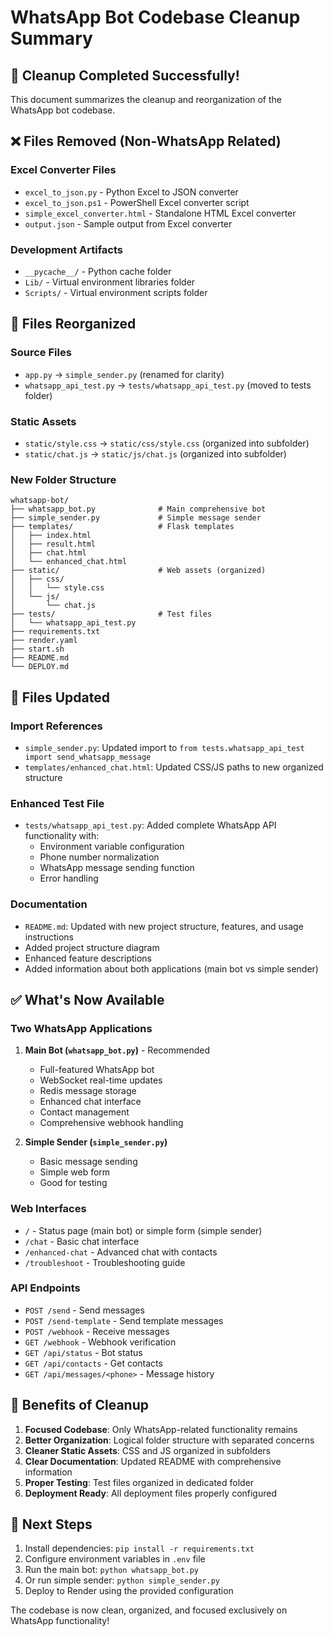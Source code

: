 # WhatsApp Bot Codebase Cleanup Summary

## 🧹 Cleanup Completed Successfully!

This document summarizes the cleanup and reorganization of the WhatsApp bot codebase.

## ❌ Files Removed (Non-WhatsApp Related)

### Excel Converter Files
- `excel_to_json.py` - Python Excel to JSON converter
- `excel_to_json.ps1` - PowerShell Excel converter script  
- `simple_excel_converter.html` - Standalone HTML Excel converter
- `output.json` - Sample output from Excel converter

### Development Artifacts
- `__pycache__/` - Python cache folder
- `Lib/` - Virtual environment libraries folder
- `Scripts/` - Virtual environment scripts folder

## 📁 Files Reorganized

### Source Files
- `app.py` → `simple_sender.py` (renamed for clarity)
- `whatsapp_api_test.py` → `tests/whatsapp_api_test.py` (moved to tests folder)

### Static Assets
- `static/style.css` → `static/css/style.css` (organized into subfolder)
- `static/chat.js` → `static/js/chat.js` (organized into subfolder)

### New Folder Structure
```
whatsapp-bot/
├── whatsapp_bot.py              # Main comprehensive bot
├── simple_sender.py             # Simple message sender
├── templates/                   # Flask templates
│   ├── index.html
│   ├── result.html
│   ├── chat.html
│   └── enhanced_chat.html
├── static/                      # Web assets (organized)
│   ├── css/
│   │   └── style.css
│   └── js/
│       └── chat.js
├── tests/                       # Test files
│   └── whatsapp_api_test.py
├── requirements.txt
├── render.yaml
├── start.sh
├── README.md
└── DEPLOY.md
```

## 🔧 Files Updated

### Import References
- `simple_sender.py`: Updated import to `from tests.whatsapp_api_test import send_whatsapp_message`
- `templates/enhanced_chat.html`: Updated CSS/JS paths to new organized structure

### Enhanced Test File
- `tests/whatsapp_api_test.py`: Added complete WhatsApp API functionality with:
  - Environment variable configuration
  - Phone number normalization
  - WhatsApp message sending function
  - Error handling

### Documentation
- `README.md`: Updated with new project structure, features, and usage instructions
- Added project structure diagram
- Enhanced feature descriptions
- Added information about both applications (main bot vs simple sender)

## ✅ What's Now Available

### Two WhatsApp Applications

1. **Main Bot (`whatsapp_bot.py`)** - Recommended
   - Full-featured WhatsApp bot
   - WebSocket real-time updates
   - Redis message storage
   - Enhanced chat interface
   - Contact management
   - Comprehensive webhook handling

2. **Simple Sender (`simple_sender.py`)**
   - Basic message sending
   - Simple web form
   - Good for testing

### Web Interfaces
- `/` - Status page (main bot) or simple form (simple sender)
- `/chat` - Basic chat interface
- `/enhanced-chat` - Advanced chat with contacts
- `/troubleshoot` - Troubleshooting guide

### API Endpoints
- `POST /send` - Send messages
- `POST /send-template` - Send template messages
- `POST /webhook` - Receive messages
- `GET /webhook` - Webhook verification
- `GET /api/status` - Bot status
- `GET /api/contacts` - Get contacts
- `GET /api/messages/<phone>` - Message history

## 🎯 Benefits of Cleanup

1. **Focused Codebase**: Only WhatsApp-related functionality remains
2. **Better Organization**: Logical folder structure with separated concerns
3. **Cleaner Static Assets**: CSS and JS organized in subfolders
4. **Clear Documentation**: Updated README with comprehensive information
5. **Proper Testing**: Test files organized in dedicated folder
6. **Deployment Ready**: All deployment files properly configured

## 🚀 Next Steps

1. Install dependencies: `pip install -r requirements.txt`
2. Configure environment variables in `.env` file
3. Run the main bot: `python whatsapp_bot.py`
4. Or run simple sender: `python simple_sender.py`
5. Deploy to Render using the provided configuration

The codebase is now clean, organized, and focused exclusively on WhatsApp functionality!
